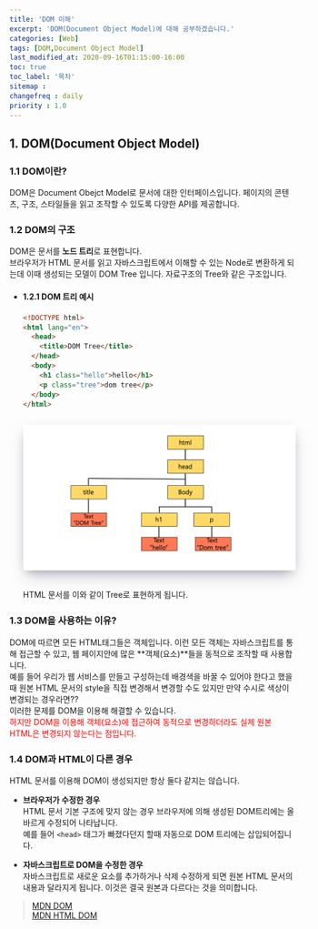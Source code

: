 ```yaml
---
title: 'DOM 이해'
excerpt: 'DOM(Document Object Model)에 대해 공부하겠습니다.'
categories: [Web]
tags: [DOM,Document Object Model]
last_modified_at: 2020-09-16T01:15:00-16:00
toc: true
toc_label: '목차'
sitemap :
changefreq : daily
priority : 1.0
---
```


## 1. DOM(Document Object Model)

### 1.1 DOM이란?

DOM은 Document Obejct Model로 문서에 대한 인터페이스입니다. 페이지의 콘텐츠, 구조, 스타일들을 읽고 조작할 수 있도록 다양한 API를 제공합니다.<br>

### 1.2 DOM의 구조

DOM은 문서를 **노드 트리**로 표현합니다. <br>
브라우저가 HTML 문서를 읽고 자바스크립트에서 이해할 수 있는 Node로 변환하게 되는데 이때 생성되는 모델이 DOM Tree 입니다. 자료구조의 Tree와 같은 구조입니다.

- #### 1.2.1 DOM 트리 예시

  ```html
  <!DOCTYPE html>
  <html lang="en">
    <head>
      <title>DOM Tree</title>
    </head>
    <body>
      <h1 class="hello">hello</h1>
      <p class="tree">dom tree</p>
    </body>
  </html>
  ```

  <img src='/assets/images/domtree.png' alt='profile' style="width:600px; margin-top:15px; margin-bottom:15px; box-shadow: rgba(50, 50, 93, 0.25) 0px 13px 27px -5px, rgba(0, 0, 0, 0.3) 0px 8px 16px -8px, rgba(0, 0, 0, 0.024) 0px -6px 16px -6px;"/>

  HTML 문서를 이와 같이 Tree로 표현하게 됩니다.

### 1.3 DOM을 사용하는 이유?

DOM에 따르면 모든 HTML태그들은 객체입니다. 이런 모든 객체는 자바스크립트를 통해 접근할 수 있고, 웹 페이지안에 많은 **객체(요소)**들을 동적으로 조작할 때 사용합니다. <br>
예를 들어 우리가 웹 서비스를 만들고 구성하는데 배경색을 바꿀 수 있어야 한다고 했을때 원본 HTML 문서의 style을 직접 변경해서 변경할 수도 있지만 만약 수시로 색상이 변경되는 경우라면?? <br>
이러한 문제를 DOM을 이용해 해결할 수 있습니다. <br>
<span style="color:red">하지만 DOM을 이용해 객체(요소)에 접근하여 동적으로 변경하더라도 실제 원본 HTML은 변경되지 않는다는 점입니다.</span>

### 1.4 DOM과 HTML이 다른 경우

HTML 문서를 이용해 DOM이 생성되지만 항상 둘다 같지는 않습니다.

- **브라우저가 수정한 경우**<br>
  HTML 문서 기본 구조에 맞지 않는 경우 브라우저에 의해 생성된 DOM트리에는 올바르게 수정되어 나타납니다.<br>예를 들어 `<head>` 태그가 빠졌다던지 할때 자동으로 DOM 트리에는 삽입되어집니다.

- **자바스크립트로 DOM을 수정한 경우**<br>
  자바스크립트로 새로운 요소를 추가하거나 삭제 수정하게 되면 원본 HTML 문서의 내용과 달라지게 됩니다. 이것은 결국 원본과 다르다는 것을 의미합니다.

> [MDN DOM](<[https](https://developer.mozilla.org/ko/docs/Web/API/Document_Object_Model/%EC%86%8C%EA%B0%9C)://wikidocs.net/24>)<br>[MDN HTML DOM](https://developer.mozilla.org/en-US/docs/Web/API/HTML_DOM_API)
